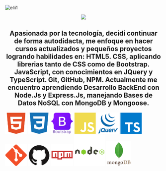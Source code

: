 ![elii1](https://github.com/eliisath/eliisath/assets/136271906/5893b776-4303-4706-8db7-38dd8fe8a88a)
<div id="header" align="center">
    <img src="https://media.giphy.com/media/v1.Y2lkPTc5MGI3NjExMWY5eDN5bWVibmQ3dGc5a3puOTc1Z2hxamdoc3Vuand1dWo3YjBocCZlcD12MV9pbnRlcm5hbF9naWZfYnlfaWQmY3Q9Zw/CuuSHzuc0O166MRfjt/giphy.gif"
        width="250" />
    <h2 align="center"> Apasionada por la tecnología, decidí continuar de forma autodidacta, me enfoque en hacer cursos
        actualizados y pequeños proyectos logrando habilidades en:
        HTML5.
        CSS, aplicando librerias tanto de CSS como de Bootstrap.
        JavaScript, con conocimientos en JQuery y TypeScript.
        Git, GitHub, NPM.
        Actualmente me encuentro aprendiendo Desarrollo BackEnd con Node.Js y Express.Js, manejando Bases de Datos NoSQL
        con MongoDB y Mongoose.</h2>
</div>

<div align="left">
    <img src="https://github.com/devicons/devicon/blob/master/icons/html5/html5-plain.svg" title="HTML5" alt="HTML"
        width="70" height="70" />
    <img src="https://github.com/devicons/devicon/blob/master/icons/css3/css3-plain.svg" title="CSS3" alt="CSS"
        width="70" height="70" />
    <img src="https://github.com/devicons/devicon/blob/master/icons/bootstrap/bootstrap-original-wordmark.svg" title="Bootstrap"
        alt="Bootstrap" width="70" height="70" />
    <img src="https://github.com/devicons/devicon/blob/master/icons/javascript/javascript-plain.svg" title="JavaScript"
        alt="JavaScript" width="70" height="70" />
    <img src="https://github.com/devicons/devicon/blob/master/icons/jquery/jquery-plain-wordmark.svg" title="JQuery" alt="JQuery"
        width="70" height="70" />
    <img src="https://github.com/devicons/devicon/blob/master/icons/typescript/typescript-plain.svg" title="TypeScript"
        alt="TypeScript" width="70" height="70" />
    <img src="https://github.com/devicons/devicon/blob/master/icons/git/git-plain.svg" title="Git" alt="Git" width="70"
        height="70" />
    <img src="https://github.com/devicons/devicon/blob/master/icons/github/github-original.svg" title="GitHub"
        alt="GitHub" width="70" height="70" />
    <img src="https://github.com/devicons/devicon/blob/master/icons/npm/npm-original-wordmark.svg" title="NPM" alt="NPM"
        width="70" height="70" />
    <img src="https://github.com/devicons/devicon/blob/master/icons/nodejs/nodejs-original-wordmark.svg" title="nodejs"
        alt="nodejs" width="100" height="100" />
    <img src="https://github.com/devicons/devicon/blob/master/icons/mongodb/mongodb-original-wordmark.svg"
        title="MongoDB" alt="MongoDB" width="80" height="80" />
</div>
